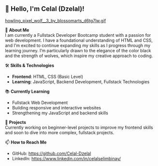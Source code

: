 ## 👋 Hello, I'm Celal (Dzelal)!

[howling_pixel_wolf__3_by_blossomarts_d6tg7lw.gif](https://github.com/Celal-Dzelal/Celal-Dzelal/blob/7a1c3f410f9bf113b3f46889340cf7226740711a/howling_pixel_wolf__3_by_blossomarts_d6tg7lw.gif)

🎯 **About Me**  
I am currently a Fullstack Developer Bootcamp student with a passion for web development. I have a foundational understanding of HTML and CSS, and I'm excited to continue expanding my skills as I progress through my learning journey. I’m particularly drawn to the elegance of the color black and the strength of wolves, which inspire my creative approach to coding.

🛠 **Skills & Technologies**  
- **Frontend**: HTML, CSS (Basic Level)  
- **Learning**: JavaScript, Backend Development, Fullstack Technologies

📚 **Currently Learning**  
- Fullstack Web Development  
- Building responsive and interactive websites  
- Strengthening my JavaScript and backend skills  

🚀 **Projects**  
Currently working on beginner-level projects to improve my frontend skills and soon to dive into more complex, fullstack projects.

📫 **How to Reach Me**  
- GitHub: https://github.com/Celal-Dzelal
- LinkedIn: https://www.linkedin.com/in/celalselimbinay/
